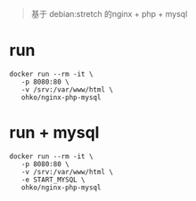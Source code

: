 
> 基于 debian:stretch 的nginx + php + mysql

# run
```shell
docker run --rm -it \
   -p 8080:80 \
   -v /srv:/var/www/html \
   ohko/nginx-php-mysql
```

# run + mysql
```shell
docker run --rm -it \
   -p 8080:80 \
   -v /srv:/var/www/html \
   -e START_MYSQL \
   ohko/nginx-php-mysql
```